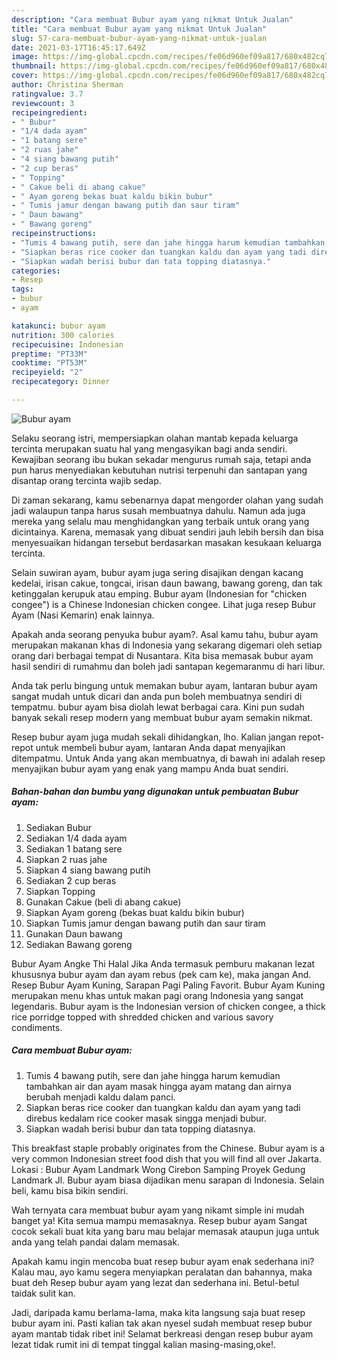 ```yaml
---
description: "Cara membuat Bubur ayam yang nikmat Untuk Jualan"
title: "Cara membuat Bubur ayam yang nikmat Untuk Jualan"
slug: 57-cara-membuat-bubur-ayam-yang-nikmat-untuk-jualan
date: 2021-03-17T16:45:17.649Z
image: https://img-global.cpcdn.com/recipes/fe06d960ef09a817/680x482cq70/bubur-ayam-foto-resep-utama.jpg
thumbnail: https://img-global.cpcdn.com/recipes/fe06d960ef09a817/680x482cq70/bubur-ayam-foto-resep-utama.jpg
cover: https://img-global.cpcdn.com/recipes/fe06d960ef09a817/680x482cq70/bubur-ayam-foto-resep-utama.jpg
author: Christina Sherman
ratingvalue: 3.7
reviewcount: 3
recipeingredient:
- " Bubur"
- "1/4 dada ayam"
- "1 batang sere"
- "2 ruas jahe"
- "4 siang bawang putih"
- "2 cup beras"
- " Topping"
- " Cakue beli di abang cakue"
- " Ayam goreng bekas buat kaldu bikin bubur"
- " Tumis jamur dengan bawang putih dan saur tiram"
- " Daun bawang"
- " Bawang goreng"
recipeinstructions:
- "Tumis 4 bawang putih, sere dan jahe hingga harum kemudian tambahkan air dan ayam masak hingga ayam matang dan airnya berubah menjadi kaldu dalam panci."
- "Siapkan beras rice cooker dan tuangkan kaldu dan ayam yang tadi direbus kedalam rice cooker masak singga menjadi bubur."
- "Siapkan wadah berisi bubur dan tata topping diatasnya."
categories:
- Resep
tags:
- bubur
- ayam

katakunci: bubur ayam 
nutrition: 300 calories
recipecuisine: Indonesian
preptime: "PT33M"
cooktime: "PT53M"
recipeyield: "2"
recipecategory: Dinner

---
```



![Bubur ayam](https://img-global.cpcdn.com/recipes/fe06d960ef09a817/680x482cq70/bubur-ayam-foto-resep-utama.jpg)

Selaku seorang istri, mempersiapkan olahan mantab kepada keluarga tercinta merupakan suatu hal yang mengasyikan bagi anda sendiri. Kewajiban seorang ibu bukan sekadar mengurus rumah saja, tetapi anda pun harus menyediakan kebutuhan nutrisi terpenuhi dan santapan yang disantap orang tercinta wajib sedap.

Di zaman  sekarang, kamu sebenarnya dapat mengorder olahan yang sudah jadi walaupun tanpa harus susah membuatnya dahulu. Namun ada juga mereka yang selalu mau menghidangkan yang terbaik untuk orang yang dicintainya. Karena, memasak yang dibuat sendiri jauh lebih bersih dan bisa menyesuaikan hidangan tersebut berdasarkan masakan kesukaan keluarga tercinta. 

Selain suwiran ayam, bubur ayam juga sering disajikan dengan kacang kedelai, irisan cakue, tongcai, irisan daun bawang, bawang goreng, dan tak ketinggalan kerupuk atau emping. Bubur ayam (Indonesian for &#34;chicken congee&#34;) is a Chinese Indonesian chicken congee. Lihat juga resep Bubur Ayam (Nasi Kemarin) enak lainnya.

Apakah anda seorang penyuka bubur ayam?. Asal kamu tahu, bubur ayam merupakan makanan khas di Indonesia yang sekarang digemari oleh setiap orang dari berbagai tempat di Nusantara. Kita bisa memasak bubur ayam hasil sendiri di rumahmu dan boleh jadi santapan kegemaranmu di hari libur.

Anda tak perlu bingung untuk memakan bubur ayam, lantaran bubur ayam sangat mudah untuk dicari dan anda pun boleh membuatnya sendiri di tempatmu. bubur ayam bisa diolah lewat berbagai cara. Kini pun sudah banyak sekali resep modern yang membuat bubur ayam semakin nikmat.

Resep bubur ayam juga mudah sekali dihidangkan, lho. Kalian jangan repot-repot untuk membeli bubur ayam, lantaran Anda dapat menyajikan ditempatmu. Untuk Anda yang akan membuatnya, di bawah ini adalah resep menyajikan bubur ayam yang enak yang mampu Anda buat sendiri.

<!--inarticleads1-->

##### Bahan-bahan dan bumbu yang digunakan untuk pembuatan Bubur ayam:

1. Sediakan  Bubur
1. Sediakan 1/4 dada ayam
1. Sediakan 1 batang sere
1. Siapkan 2 ruas jahe
1. Siapkan 4 siang bawang putih
1. Sediakan 2 cup beras
1. Siapkan  Topping
1. Gunakan  Cakue (beli di abang cakue)
1. Siapkan  Ayam goreng (bekas buat kaldu bikin bubur)
1. Siapkan  Tumis jamur dengan bawang putih dan saur tiram
1. Gunakan  Daun bawang
1. Sediakan  Bawang goreng


Bubur Ayam Angke Thi Halal Jika Anda termasuk pemburu makanan lezat khususnya bubur ayam dan ayam rebus (pek cam ke), maka jangan And. Resep Bubur Ayam Kuning, Sarapan Pagi Paling Favorit. Bubur Ayam Kuning merupakan menu khas untuk makan pagi orang Indonesia yang sangat legendaris. Bubur ayam is the Indonesian version of chicken congee, a thick rice porridge topped with shredded chicken and various savory condiments. 

<!--inarticleads2-->

##### Cara membuat Bubur ayam:

1. Tumis 4 bawang putih, sere dan jahe hingga harum kemudian tambahkan air dan ayam masak hingga ayam matang dan airnya berubah menjadi kaldu dalam panci.
1. Siapkan beras rice cooker dan tuangkan kaldu dan ayam yang tadi direbus kedalam rice cooker masak singga menjadi bubur.
1. Siapkan wadah berisi bubur dan tata topping diatasnya.


This breakfast staple probably originates from the Chinese. Bubur ayam is a very common Indonesian street food dish that you will find all over Jakarta. Lokasi : Bubur Ayam Landmark Wong Cirebon Samping Proyek Gedung Landmark Jl. Bubur ayam biasa dijadikan menu sarapan di Indonesia. Selain beli, kamu bisa bikin sendiri. 

Wah ternyata cara membuat bubur ayam yang nikamt simple ini mudah banget ya! Kita semua mampu memasaknya. Resep bubur ayam Sangat cocok sekali buat kita yang baru mau belajar memasak ataupun juga untuk anda yang telah pandai dalam memasak.

Apakah kamu ingin mencoba buat resep bubur ayam enak sederhana ini? Kalau mau, ayo kamu segera menyiapkan peralatan dan bahannya, maka buat deh Resep bubur ayam yang lezat dan sederhana ini. Betul-betul taidak sulit kan. 

Jadi, daripada kamu berlama-lama, maka kita langsung saja buat resep bubur ayam ini. Pasti kalian tak akan nyesel sudah membuat resep bubur ayam mantab tidak ribet ini! Selamat berkreasi dengan resep bubur ayam lezat tidak rumit ini di tempat tinggal kalian masing-masing,oke!.

